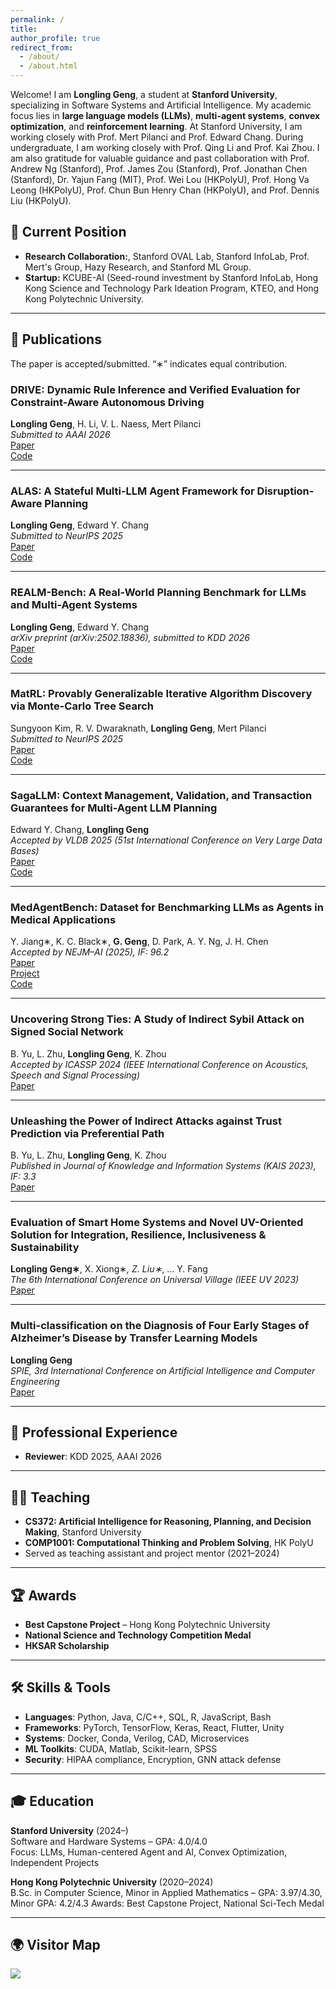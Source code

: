 ```yaml
---
permalink: /
title: 
author_profile: true
redirect_from: 
  - /about/
  - /about.html
---
```


Welcome! I am **Longling Geng**, a student at **Stanford University**, specializing in Software Systems and Artificial Intelligence. My academic focus lies in **large language models (LLMs)**, **multi-agent systems**, **convex optimization**, and **reinforcement learning**. At Stanford University, I am working closely with Prof. Mert Pilanci and Prof. Edward Chang. During undergraduate, I am working closely with Prof. Qing Li and Prof. Kai Zhou. I am also gratitude for valuable guidance and past collaboration with Prof. Andrew Ng (Stanford), Prof. James Zou (Stanford), Prof. Jonathan Chen (Stanford), Dr. Yajun Fang (MIT), Prof. Wei Lou (HKPolyU), Prof. Hong Va Leong (HKPolyU), Prof. Chun Bun Henry Chan (HKPolyU), and Prof. Dennis Liu (HKPolyU).

## 📍 Current Position

- **Research Collaboration:**, Stanford OVAL Lab, Stanford InfoLab, Prof. Mert's Group, Hazy Research, and Stanford ML Group.
- **Startup:** KCUBE-AI (Seed-round investment by Stanford InfoLab, Hong Kong Science and Technology Park Ideation Program, KTEO, and Hong Kong Polytechnic University.

---

## 📄 Publications  
The paper is accepted/submitted. “∗” indicates equal contribution.

### DRIVE: Dynamic Rule Inference and Verified Evaluation for Constraint-Aware Autonomous Driving
**Longling Geng**, H. Li, V. L. Naess, Mert Pilanci   
*Submitted to AAAI 2026*  
[Paper](https://arxiv.org/abs/2508.04066)   
[Code](https://github.com/genglongling/DRIVE)  

---

### ALAS: A Stateful Multi-LLM Agent Framework for Disruption-Aware Planning  
**Longling Geng**, Edward Y. Chang   
*Submitted to NeurIPS 2025*    
[Paper](https://arxiv.org/abs/2505.12501)  
[Code](https://github.com/genglongling/M-APPLE-OS)  

---

### REALM-Bench: A Real-World Planning Benchmark for LLMs and Multi-Agent Systems  
**Longling Geng**, Edward Y. Chang  
*arXiv preprint (arXiv:2502.18836), submitted to KDD 2026*   
[Paper](https://doi.org/10.48550/arXiv.2502.18836)   
[Code](https://github.com/genglongling/REALM-Bench)  

---

### MatRL: Provably Generalizable Iterative Algorithm Discovery via Monte-Carlo Tree Search  
Sungyoon Kim, R. V. Dwaraknath, **Longling Geng**, Mert Pilanci    
*Submitted to NeurIPS 2025*   
[Paper](https://arxiv.org/abs/2507.03833)   
[Code](https://github.com/Breathingman/NewtonSchulz)   

--- 

### SagaLLM: Context Management, Validation, and Transaction Guarantees for Multi-Agent LLM Planning  
Edward Y. Chang, **Longling Geng**   
*Accepted by VLDB 2025 (51st International Conference on Very Large Data Bases)*   
[Paper](https://arxiv.org/abs/2503.11951)   
[Code](https://github.com/genglongling/SagaLLM)  

---

### MedAgentBench: Dataset for Benchmarking LLMs as Agents in Medical Applications  
Y. Jiang∗, K. C. Black∗, **G. Geng**, D. Park, A. Y. Ng, J. H. Chen  
*Accepted by NEJM–AI (2025), IF: 96.2*  
[Paper](https://doi.org/10.48550/arXiv.2501.14654)  
[Project](https://stanfordmlgroup.github.io/projects/medagentbench/)   
[Code](https://github.com/stanfordmlgroup/MedAgentBench) 

---

### Uncovering Strong Ties: A Study of Indirect Sybil Attack on Signed Social Network  
B. Yu, L. Zhu, **Longling Geng**, K. Zhou  
*Accepted by ICASSP 2024 (IEEE International Conference on Acoustics, Speech and Signal Processing)*    
[Paper](https://ieeexplore.ieee.org/document/10447587) 

---

### Unleashing the Power of Indirect Attacks against Trust Prediction via Preferential Path  
B. Yu, L. Zhu, **Longling Geng**, K. Zhou    
*Published in Journal of Knowledge and Information Systems (KAIS 2023), IF: 3.3*    
[Paper](https://link.springer.com/article/10.1007/s10115-024-02327-9) 

---

### Evaluation of Smart Home Systems and Novel UV-Oriented Solution for Integration, Resilience, Inclusiveness & Sustainability  
**Longling Geng∗**, X. Xiong∗*, Z. Liu∗*, … Y. Fang   
*The 6th International Conference on Universal Village (IEEE UV 2023)*     
[Paper](https://ieeexplore.ieee.org/document/10185519) 

---

### Multi-classification on the Diagnosis of Four Early Stages of Alzheimer’s Disease by Transfer Learning Models  
**Longling Geng**  
*SPIE, 3rd International Conference on Artificial Intelligence and Computer Engineering*  
[Paper](https://www.spiedigitallibrary.org/conference-proceedings-of-spie/12610/126105O/Multi-classification-on-the-diagnosis-of-four-early-stages-of/10.1117/12.2671412.full)   

---

## 💼 Professional Experience
- **Reviewer**: KDD 2025, AAAI 2026

---

## 🧑‍🏫 Teaching

- **CS372: Artificial Intelligence for Reasoning, Planning, and Decision Making**, Stanford University
- **COMP1001: Computational Thinking and Problem Solving**, HK PolyU  
- Served as teaching assistant and project mentor (2021–2024)

---

## 🏆 Awards

- **Best Capstone Project** – Hong Kong Polytechnic University  
- **National Science and Technology Competition Medal**  
- **HKSAR Scholarship**

---

## 🛠 Skills & Tools

- **Languages**: Python, Java, C/C++, SQL, R, JavaScript, Bash
- **Frameworks**: PyTorch, TensorFlow, Keras, React, Flutter, Unity
- **Systems**: Docker, Conda, Verilog, CAD, Microservices
- **ML Toolkits**: CUDA, Matlab, Scikit-learn, SPSS
- **Security**: HIPAA compliance, Encryption, GNN attack defense

---

## 🎓 Education

**Stanford University** (2024–)  
Software and Hardware Systems – GPA: 4.0/4.0  
Focus: LLMs, Human-centered Agent and AI, Convex Optimization, Independent Projects

**Hong Kong Polytechnic University** (2020–2024)  
B.Sc. in Computer Science, Minor in Applied Mathematics – GPA: 3.97/4.30, Minor GPA: 4.2/4.3
Awards: Best Capstone Project, National Sci-Tech Medal

---

## 🌍 Visitor Map

<a href="https://mapmyvisitors.com/web/1byxa"  title="Visit tracker"><img src="https://mapmyvisitors.com/map.png?d=c3e8hDDJ7FzXr5FgFZ7FaJQrMAcYo5Q6ByixJTnBSAk&cl=ffffff" /></a>
